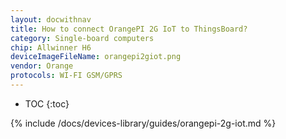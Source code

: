 ```yaml
---
layout: docwithnav
title: How to connect OrangePI 2G IoT to ThingsBoard?
category: Single-board computers
chip: Allwinner H6
deviceImageFileName: orangepi2giot.png
vendor: Orange
protocols: WI-FI GSM/GPRS
---
```


* TOC
{:toc}

{% include /docs/devices-library/guides/orangepi-2g-iot.md %}